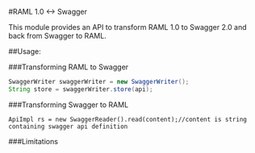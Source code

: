 #RAML 1.0 <-> Swagger
 
This module provides an API to transform RAML 1.0 to Swagger 2.0 and back from Swagger to RAML.

##Usage:   


###Transforming RAML to Swagger

```java
SwaggerWriter swaggerWriter = new SwaggerWriter();
String store = swaggerWriter.store(api);
```

###Transforming Swagger to RAML

```
ApiImpl rs = new SwaggerReader().read(content);//content is string containing swagger api definition
```

###Limitations

 